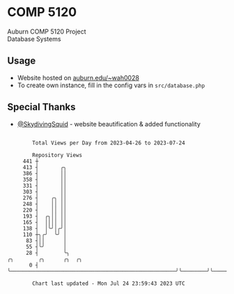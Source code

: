 # COMP 5120
Auburn COMP 5120 Project  
Database Systems

## Usage
- Website hosted on [auburn.edu/~wah0028](https://webhome.auburn.edu/~wah0028/)
- To create own instance, fill in the config vars in `src/database.php`

## Special Thanks
- [@SkydivingSquid](https://github.com/SkydivingSquid) - website beautification & added functionality

```

        Total Views per Day from 2023-04-26 to 2023-07-24

        Repository Views
     441 ┼
     413 ┤       ╭╮
     386 ┤       ││
     358 ┤       ││
     331 ┤       ││
     303 ┤       ││
     276 ┤    ╭╮ ││
     248 ┤    ││ ││
     220 ┤    ││ ││
     193 ┤  ╭╮││ ││
     165 ┤  ││││ ││
     138 ┤  │╰╯│╭╯│
     110 ┼╮╭╯  ╰╯ │
      83 ┤││      │
      55 ┤╰╯      │
      28 ┤        ╰╮                                                     ╭╮        ╭╮      ╭╮  ╭╮
       0 ┤         ╰─────────────────────────────────────────────────────╯╰────────╯╰──────╯╰──╯╰──

        Chart last updated - Mon Jul 24 23:59:43 2023 UTC
        
```
